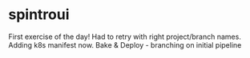 # spintroui

First exercise of the day!
Had to retry with right project/branch names.
Adding k8s manifest now.
Bake & Deploy - branching on initial pipeline

